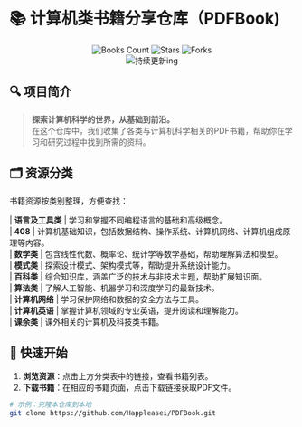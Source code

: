 # 📚 计算机类书籍分享仓库（PDFBook)

<div align="center">
  <img src="https://img.shields.io/badge/书籍数量-380+-brightgreen.svg" alt="Books Count">
  <img src="https://img.shields.io/github/stars/Happleasei/PDFBook?style=social" alt="Stars">
  <img src="https://img.shields.io/github/forks/Happleasei/PDFBook?style=social" alt="Forks">
  <br>
    <img src="https://img.shields.io/badge/状态-持续更新ing-orange.svg" alt="持续更新ing">
</div>

## 🔍 项目简介
> **探索计算机科学的世界，从基础到前沿。**  
在这个仓库中，我们收集了各类与计算机科学相关的PDF书籍，帮助你在学习和研究过程中找到所需的资料。

## 🗂️ 资源分类
书籍资源按类别整理，方便查找：

| **语言及工具类**        | 学习和掌握不同编程语言的基础和高级概念。  
| **408**               | 计算机基础知识，包括数据结构、操作系统、计算机网络、计算机组成原理等内容。  
| **数学类**             | 包含线性代数、概率论、统计学等数学基础，帮助理解算法和模型。  
| **模式类**             | 探索设计模式、架构模式等，帮助提升系统设计能力。    
| **百科类**             | 综合知识库，涵盖广泛的技术与非技术主题，帮助扩展知识面。  
| **算法类**             | 了解人工智能、机器学习和深度学习的最新技术。                        
| **计算机网络**          | 学习保护网络和数据的安全方法与工具。                    
| **计算机英语**          | 掌握计算机领域的专业英语，提升阅读和理解能力。    
| **课余类**             | 课外相关的计算机及科技类书籍。   

## 🚀 快速开始
1. **浏览资源**：点击上方分类表中的链接，查看书籍列表。
2. **下载书籍**：在相应的书籍页面，点击下载链接获取PDF文件。

```bash
# 示例：克隆本仓库到本地
git clone https://github.com/Happleasei/PDFBook.git
